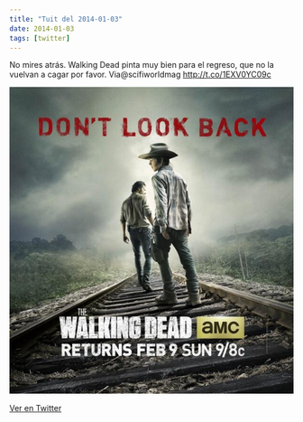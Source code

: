 ```yaml
---
title: "Tuit del 2014-01-03"
date: 2014-01-03
tags: [twitter]
---
```


No mires atrás. Walking Dead pinta muy bien para el regreso, que no la vuelvan a cagar por favor. Via@scifiworldmag http://t.co/1EXV0YC09c

![Imagen](/assets/images/419088278521131008-BdDmkZJIcAEVnXR.jpg)

[Ver en Twitter](https://twitter.com/i/web/status/419088278521131008)
